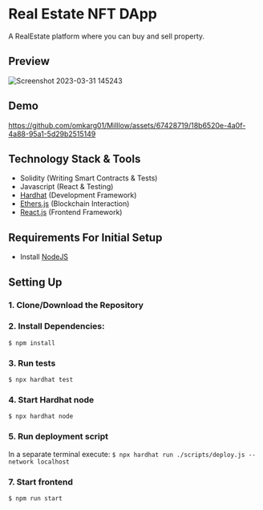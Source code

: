 # Real Estate NFT DApp
A RealEstate platform where you can buy and sell property.

## Preview
![Screenshot 2023-03-31 145243](https://user-images.githubusercontent.com/67428719/229081651-83e17da4-fec1-47a1-ac2b-2c992e3a439f.png)

## Demo 
https://github.com/omkarg01/Milllow/assets/67428719/18b6520e-4a0f-4a88-95a1-5d29b2515149


## Technology Stack & Tools

- Solidity (Writing Smart Contracts & Tests)
- Javascript (React & Testing)
- [Hardhat](https://hardhat.org/) (Development Framework)
- [Ethers.js](https://docs.ethers.io/v5/) (Blockchain Interaction)
- [React.js](https://reactjs.org/) (Frontend Framework)

## Requirements For Initial Setup
- Install [NodeJS](https://nodejs.org/en/)

## Setting Up
### 1. Clone/Download the Repository

### 2. Install Dependencies:
`$ npm install`

### 3. Run tests
`$ npx hardhat test`

### 4. Start Hardhat node
`$ npx hardhat node`

### 5. Run deployment script
In a separate terminal execute:
`$ npx hardhat run ./scripts/deploy.js --network localhost`

### 7. Start frontend
`$ npm run start`
